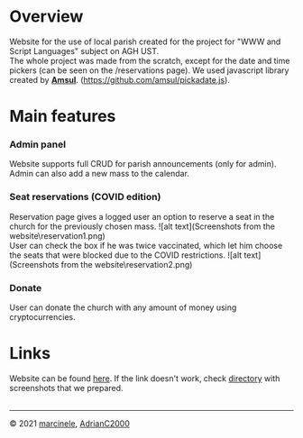 # Overview
Website for the use of local parish created for the project for "WWW and Script Languages" subject on AGH UST.
<br>
The whole project was made from the scratch, except for the date and time pickers (can be seen on the /reservations page). 
We used javascript library created by [**Amsul**](https://github.com/amsul). (https://github.com/amsul/pickadate.js). 

# Main features
### Admin panel
Website supports full CRUD for parish announcements (only for admin). <br> Admin can also add a new mass to the calendar.
<br>
### Seat reservations (COVID edition)
Reservation page gives a logged user an option to reserve a seat in the church for the previously chosen mass.
![alt text](Screenshots from the website\reservation1.png) <br>
User can check the box if he was twice vaccinated, which let him choose the seats that were blocked due to the COVID restrictions.
![alt text](Screenshots from the website\reservation2.png)
### Donate
User can donate the church with any amount of money using cryptocurrencies.

# Links
Website can be found [here](https://s103.labagh.pl/). If the link doesn't work, check 
[directory](https://github.com/marcinele/parafia-pod-wezwaniem-bitcoina/tree/main/Screenshots%20from%20the%20website) 
with screenshots that we prepared.
<br><br>

---

© 2021 [marcinele](https://github.com/marcinele), [AdrianC2000](https://github.com/AdrianC2000)